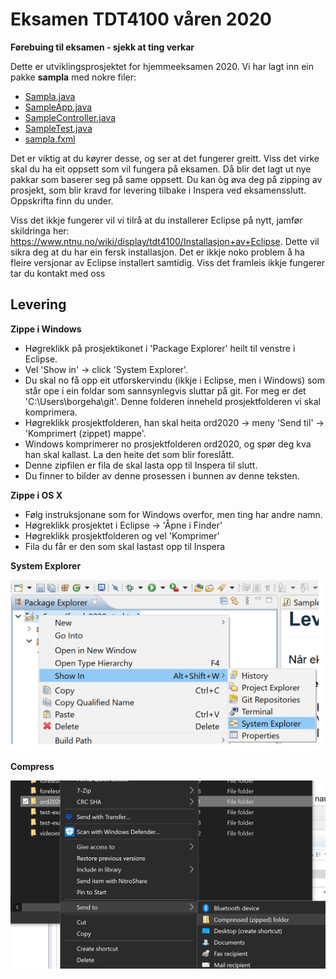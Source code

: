 # Eksamen TDT4100 våren 2020

**Førebuing til eksamen - sjekk at ting verkar**

Dette er utviklingsprosjektet for hjemmeeksamen 2020. Vi har lagt inn ein pakke **sampla** med nokre filer:

- [Sampla.java](src/sampla/Sample.java)
- [SampleApp.java](src/sampla/SampleApp.java)
- [SampleController.java](src/sampla/SampleController.java)
- [SampleTest.java](src/sampla/SampleTest.java)
- [sampla.fxml](src/sampla/sampla.fxml)

Det er viktig at du køyrer desse, og ser at det fungerer greitt. Viss det virke skal du ha eit oppsett som vil fungera på eksamen. Då blir det lagt ut nye pakkar som baserer seg på same oppsett. Du kan òg øva deg på zipping av prosjekt, som blir kravd for levering tilbake i Inspera ved eksamensslutt. Oppskrifta finn du under.

Viss det ikkje fungerer vil vi tilrå at du installerer Eclipse på nytt, jamfør skildringa her: https://www.ntnu.no/wiki/display/tdt4100/Installasjon+av+Eclipse. Dette vil sikra deg at du har ein fersk installasjon. Det er ikkje noko problem å ha fleire versjonar av Eclipse installert samtidig. Viss det framleis ikkje fungerer tar du kontakt med oss

## Levering

**Zippe i Windows**

- Høgreklikk på prosjektikonet i 'Package Explorer' heilt til venstre i Eclipse.
- Vel 'Show in' -> click 'System Explorer'.
- Du skal no få opp eit utforskervindu (ikkje i Eclipse, men i Windows) som står ope i ein foldar som sannsynlegvis sluttar på git. For meg er det 'C:\Users\borgeha\git'. Denne folderen inneheld prosjektfolderen vi skal komprimera.
- Høgreklikk prosjektfolderen, han skal heita ord2020 -> meny 'Send til' -> 'Komprimert (zippet) mappe'. 
- Windows komprimerer no prosjektfolderen ord2020, og spør deg kva han skal kallast. La den heite det som blir foreslått.
- Denne zipfilen er fila de skal lasta opp til Inspera til slutt.
- Du finner to bilder av denne prosessen i bunnen av denne teksten.

**Zippe i OS X**

- Følg instruksjonane som for Windows overfor, men ting har andre namn.
- Høgreklikk prosjektet i Eclipse -> 'Åpne i Finder'
- Høgreklikk prosjektfolderen og vel 'Komprimer'
- Fila du får er den som skal lastast opp til Inspera

**System Explorer**

<img src="System_Explorer.png" alt="drawing" width="600"/>

**Compress**

<img src="Compress.png" alt="drawing" width="600"/>
